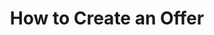 ---
id: "guide-create-offer"
title: "How to Create an Offer"
slug: "/guides/guide-create-offer"
sidebar_position: 5
---